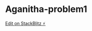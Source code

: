 # Aganitha-problem1

[Edit on StackBlitz ⚡️](https://stackblitz.com/edit/stackblitz-starters-nssdeb)